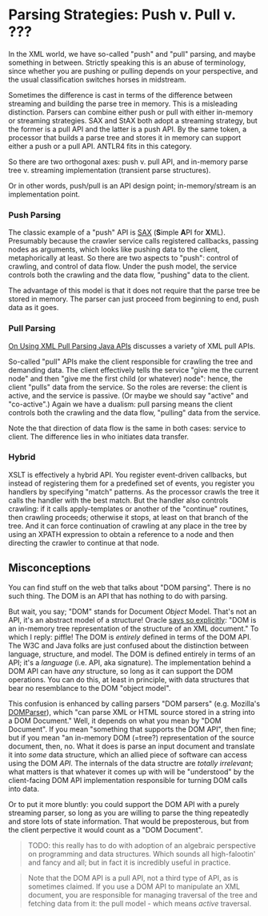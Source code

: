 # Parsing Strategies:  Push v. Pull v. ???

In the XML world, we have so-called "push" and "pull" parsing, and
maybe something in between.  Strictly speaking this is an abuse of
terminology, since whether you are pushing or pulling depends on your
perspective, and the usual classification switches horses in
midstream.

Sometimes the difference is cast in terms of the difference between
streaming and building the parse tree in memory.  This is a misleading
distinction.  Parsers can combine either push or pull with either
in-memory or streaming strategies.  SAX and StAX both adopt a
streaming strategy, but the former is a pull API and the latter is a
push API.  By the same token, a processor that builds a parse tree and
stores it in memory can support either a push or a pull API.  ANTLR4
fits in this category.

So there are two orthogonal axes: push v. pull API, and in-memory
parse tree v. streaming implementation (transient parse structures).

Or in other words, push/pull is an API design point; in-memory/stream
is an implementation point.

### Push Parsing

The classic example of a "push" API is
[SAX](http://www.saxproject.org/) (**S**imple **A**PI for **X**ML).
Presumably because the crawler service calls registered callbacks,
passing nodes as arguments, which looks like pushing data to the
client, metaphorically at least.  So there are two aspects to "push":
control of crawling, and control of data flow.  Under the push model,
the service controls both the crawling and the data flow, "pushing"
data to the client.

The advantage of this model is that it does not require that the parse
tree be stored in memory.  The parser can just proceed from beginning
to end, push data as it goes.

### Pull Parsing

[On Using XML Pull Parsing Java APIs](http://xmlpull.org/history/index.html)
discusses a variety of XML pull APIs.

So-called "pull" APIs make the client responsible for crawling the
tree and demanding data.  The client effectively tells the service
"give me the current node" and then "give me the first child (or
whatever) node": hence, the client "pulls" data from the service.  So
the roles are reverse: the client is active, and the service is
passive.  (Or maybe we should say "active" and "co-active".)  Again we
have a dualism: pull parsing means the client controls both the
crawling and the data flow, "pulling" data from the service.

Note the that direction of data flow is the same in both cases:
service to client.  The difference lies in who initiates data
transfer.

### Hybrid

XSLT is effectively a hybrid API.  You register event-driven
callbacks, but instead of registering them for a predefined set of
events, you register you handlers by specifying "match" patterns.  As
the processor crawls the tree it calls the handler with the best
match.  But the handler also controls crawling: if it calls
apply-templates or another of the "continue" routines, then crawling
proceeds; otherwise it stops, at least on that branch of the tree.
And it can force continuation of crawling at any place in the tree by
using an XPATH expression to obtain a reference to a node and then
directing the crawler to continue at that node.

## Misconceptions

You can find stuff on the web that talks about "DOM parsing".  There
is no such thing.  The DOM is an API that has nothing to do with
parsing.

But wait, you say; "DOM" stands for Document *Object* Model.  That's
not an API, it's an abstract model of a structure!  Oracle
[says so explicitly](http://docs.oracle.com/cd/B28359_01/appdev.111/b28394/adx_j_parser.htm#CCHCCEHA):
"DOM is an in-memory tree representation of the structure of an XML
document."  To which I reply: piffle!  The DOM is _entirely_ defined
in terms of the DOM API.  The W3C and Java folks are just confused
about the distinction between language, structure, and model.  The DOM
is defined entirely in terms of an API; it's a *language* (i.e. API,
aka signature).  The implementation behind a DOM API can have *any*
structure, so long as it can support the DOM operations.  You can do
this, at least in principle, with data structures that bear no
resemblance to the DOM "object model".

This confusion is enhanced by calling parsers "DOM parsers"
(e.g. Mozilla's
[DOMParser](https://developer.mozilla.org/en-US/docs/Web/API/DOMParser)),
which "can parse XML or HTML source stored in a string into a DOM
Document."  Well, it depends on what you mean by "DOM Document".  If
you mean "something that supports the DOM API", then fine; but if you
mean "an in-memory DOM (=tree?) representation of the source document,
then, no.  What it does is parse an input document and translate it
into *some* data structure, which an allied piece of software can
access using the DOM *API*.  The internals of the data structre are
*totally irrelevant*; what matters is that whatever it comes up with
will be "understood" by the client-facing DOM API implementation
responsible for turning DOM calls into data.

Or to put it more bluntly: you could support the DOM API with a purely
streaming parser, so long as you are willing to parse the thing
repeatedly and store lots of state information.  That would be
preposterous, but from the client perpective it would count as a "DOM
Document".

> TODO: this really has to do with adoption of an algebraic
> perspective on programming and data structures.  Which sounds all
> high-falootin' and fancy and all; but in fact it is incredibly
> useful in practice.



> Note that the DOM API is a pull API, not a third type of API, as is
> sometimes claimed.  If you use a DOM API to manipulate an XML
> document, you are responsible for managing traversal of the tree and
> fetching data from it: the pull model - which means *active*
> traversal.


